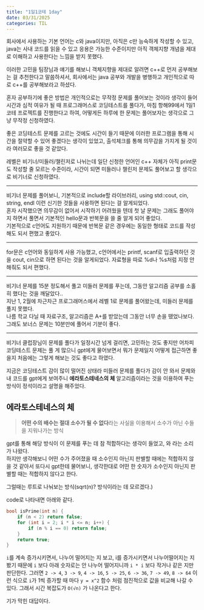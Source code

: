 ```yaml
---
title: "1일1코테 1day"
date: 03/31/2025
categories: TIL
---
```


회사에서 사용하는 기본 언어는 c와 java이지만, 아직은 c만 능숙하게 작성할 수 있고, java는 사내 코드를 읽을 수 있고 응용은 가능한 수준이지만 아직 객체지향 개념을 제대로 이해하고 사용한다는 느낌을 받지 못했다.  

이러한 고민을 팀장님과 얘기를 해보니 객체지향을 제대로 알려면 c++로 먼저 공부해보는 걸 추천한다고 말씀하셔서, 회사에서는 java 공부와 개발을 병행하고 개인적으로 따로 c++를 공부해보라고 하셨다.  

혼자 공부하기에 좋은 방법은 개인적으로는 무작정 문제를 풀어보는 것이라 생각이 들어 시간과 심적 여유가 될 때 프로그래머스로 코딩테스트를 풀다가, 마침 항해99에서 1일1코테 프로젝트를 진행한다고 하여, 어떻게든 하루에 한 문제는 풀어보자는 생각으로 그냥 무작정 신청하였다.  

좋은 코딩테스트 문제를 고르는 것에도 시간이 들기 때문에 이러한 프로그램을 통해 시간을 절약할 수 있어 좋겠다는 생각이 있었고, 출석체크를 통해 의무감을 가지게 될 것이라 여러모로 좋을 것 같았다.  

레벨은 비기너/미들러/챌린저로 나뉘는데 일단 신청한 언어인 c++ 자체가 아직 print문도 작성할 줄 모르는 수준이라, 시간이 되면 미들러나 챌린저 문제도 풀어보고 할 생각으로 비기너로 신청하였다.  

---

비기너 문제를 풀어보니, 기본적으로 include할 라이브러리, using std::cout, cin, string, endl 이런 신기한 것들을 사용하면 된다는 걸 알게되었다.  
혼자 시작했으면 의무감이 없어서 시작하기 어려웠을 텐데 첫 날 문제는 그래도 풀어야지 하면서 풀면서 기본적인 hello문과 반복문을 쓸 줄 알게 되어 좋았다.  
기본적으로 c언어도 지원하기 때문에 반복문 같은 경우에는 동일한 형태로 코드를 작성해도 되서 편했고 좋았다.  

---

for문은 c언어와 동일하게 사용 가능했고, c언어에서는 printf, scanf로 입출력하던 것을 cout, cin으로 하면 된다는 것을 알게되었다. 자료형을 따로 %d나 %s처럼 지정 안해줘도 되서 편했다.

---

비기너 문제를 15분 정도해서 풀고 미들러 문제를 푸는데, 그동안 알고리즘 공부를 소홀히 했다는 것을 깨달았다..  
지난 1, 2월에 차근차근 프로그래머스에서 레벨 1로 문제를 풀어왔는데, 미들러 문제를 풀지 못했다.  
나름 학교 다닐 때 자료구조, 알고리즘은 A+를 받았는데 그동안 너무 손을 뗐었나보다.  
그래도 보너스 문제는 10분만에 풀어서 기분이 좋다.  

---

비기너 클럽장님이 문제를 풀다가 일정시간 넘게 걸리면, 고민하는 것도 좋지만 어차피 코딩테스트 문제는 풀 게 많으니 gpt에게 물어보면서 뭐가 문제일지 어떻게 접근하면 좋을지 처음에는 그렇게 해보는 것도 좋다고 하였다.  

지금은 코딩테스트 감이 많이 떨어진 상태라 미들러 문제를 풀다가 감이 안 와서 문제와 내 코드를 gpt에게 보여주니 **에라토스테네스의 체** 알고리즘이라는 것을 이용하여 푸는 방식이 정석이라고 설명을 해주었다.  

## 에라토스테네스의 체

> **어떤 수의 배수는 절대 소수가 될 수 없다**라는 사실을 이용해서 소수가 아닌 수들을 지워나가는 방식

gpt를 통해 해당 방식이 이 문제를 푸는 데 참 적합하다는 생각이 들었고, 와 라는 소리가 나왔다.  
하지만 생각해보니 어떤 수가 주어졌을 때 소수인지 아닌지 판별할 때에는 적합하지 않을 것 같아서 또다시 gpt한테 물어보니, 생각한대로 어떤 한 숫자가 소수인지 아닌지 판별할 때는 적합하지 않다고 한다.  

그럴때는 루트로 나눠보는 방식(sqrt(n)? 방식이라는 데 모르겠다.)

code로 나타내면 아래와 같다.

```c++
bool isPrime(int n) {
    if (n < 2) return false;
    for (int i = 2; i * i <= n; i++) {
        if (n % i == 0) return false;
    }
    return true;
}
```

`i`를 계속 증가시키면서, 나누어 떨어지는 지 보고, i를 증가시키면서 나누어떨어지는 지 봤기 때문에 `i` 보다 아래 숫자로는 안 나누어 떨어지니까 `i * i` 보다 작거나 같은 지만 판단한다. 그러면 `2 -> 4`, `3 -> 9`, `4 -> 16`, `5 -> 25`, `6 -> 36`, `7 -> 49`, `8 -> 64` 이런 식으로 `i`가 1씩 증가할 때 마다 `y = x^2` 함수 처럼 점진적으로 값을 비교해 나갈 수 있다. 그래서 시간 복잡도가 `O(√n)` 가 나온다고 한다.  

기가 막힌 대답이다.